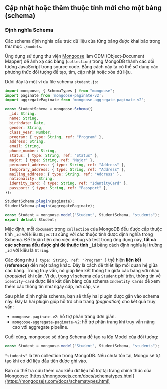 ## Cập nhật hoặc thêm thuộc tính mới cho một bảng (schema)
### Định nghĩa Schema

Các schema định nghĩa cấu trúc dữ liệu của từng bảng được khai báo trong thư mục `./models`.

Ứng dụng sử dụng thư viện [Mongoose](https://mongoosejs.com/docs/schematypes.html) làm ODM (Object-Document Mapper) để ánh xạ các bảng (`collection`) trong MongoDB thành các đối tượng JavaScript trong source code. Bằng cách này ta có thể sử dụng các phương thức đối tượng để tạo, tìm, cập nhật hoặc xóa dữ liệu.

Dưới đây là một ví dụ file schema `student.js`:

```js
import mongoose, { SchemaTypes } from "mongoose";
import paginate from 'mongoose-paginate-v2';
import aggregatePaginate from 'mongoose-aggregate-paginate-v2';

const StudentSchema = mongoose.Schema({
  _id: String,
  name: String,
  birthdate: Date,
  gender: String,
  class_year: Number,
  program: { type: String, ref: "Program" },
  address: String,
  email: String,
  phone_number: String,
  status: { type: String, ref: "Status" },
  major: { type: String, ref: "Major" },
  permanent_address: { type: String, ref: "Address" },
  temporary_address: { type: String, ref: "Address" },
  mailing_address: { type: String, ref: "Address" },
  nationality: String,
  identity_card: { type: String, ref: "IdentityCard" }, 
  passport: { type: String, ref: "Passport" }, 
});

StudentSchema.plugin(paginate);
StudentSchema.plugin(aggregatePaginate);

const Student = mongoose.model("Student", StudentSchema, "students");
export default Student;
```

Mặc định, mỗi `document` trong `collection` của MongoDB đều được cấp thuộc tính  `_id` với kiểu `ObjectId` cùng với các thuộc tính được định nghĩa trong Schema. Để thuận tiện cho việc debug và test trong ứng dụng này, **tất cả các schema đều được ghi đè thuộc tính `_id`** bằng cách định nghĩa lại trường `_id` với kiểu là `String`.

Các dòng như `{ type: String, ref: "Program" }` thể hiện **liên kết (reference)** đến một bảng 
khác. Đây là cách để thiết lập mối quan hệ giữa các bảng. Trong truy vấn, nó giúp liên kết thông tin giữa các bảng với nhau (*populate*) khi cần. Ví dụ, trong ví schema của `Student` phí trên, thông tin về `identity-card` được liên kết đến bảng của schema `Indentity Cards` để xem thêm các thông tin như ngày cấp, nơi cấp, v.v

Sau phần định nghĩa schema, bạn sẽ thấy hai plugin được gắn vào schema này. Đây là hai plugin giúp hỗ trợ chia trang (*pagination*) cho kết quả truy vấn:

+ `mongoose-paginate-v2`: hỗ trợ phân trang đơn giản.
+ `mongoose-aggregate-paginate-v2`: hỗ trợ phân trang khi truy vấn nâng cao với aggregate pipeline.

Cuối cùng, mongoose sẽ dùng Schema để tạo ra lớp Model của đối tượng:

```js
const Student = mongoose.model("Student", StudentSchema, "students");
```

`"students"` là tên collection trong MongoDB. Nếu chưa tồn tại, Mongo sẽ tự tạo khi có dữ liệu đầu tiên được ghi vào.

Bạn có thể tra cứu thêm các kiểu dữ liệu hỗ trợ tại trang chính thức của Mongoose: [https://mongoosejs.com/docs/schematypes.html](https://mongoosejs.com/docs/schematypes.html)
